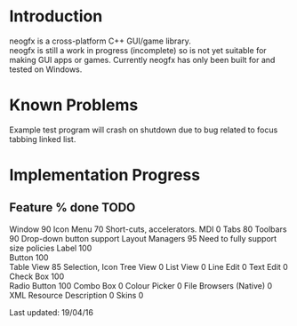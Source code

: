 # Introduction

neogfx is a cross-platform C++ GUI/game library.  
neogfx is still a work in progress (incomplete) so is not yet suitable for making GUI apps or games.
Currently neogfx has only been built for and tested on Windows.

# Known Problems

Example test program will crash on shutdown due to bug related to focus tabbing linked list.

# Implementation Progress

Feature                     % done       TODO
----------------------------------------------------------------------------------------------
Window                      90           Icon
Menu                        70           Short-cuts, accelerators.
MDI                         0
Tabs                        80
Toolbars                    90           Drop-down button support
Layout Managers             95           Need to fully support size policies
Label                       100          
Button                      100          
Table View                  85           Selection, Icon
Tree View                   0
List View                   0
Line Edit                   0
Text Edit                   0
Check Box                   100          
Radio Button                100
Combo Box                   0
Colour Picker               0
File Browsers (Native)      0
XML Resource Description    0
Skins                       0

Last updated: 19/04/16

